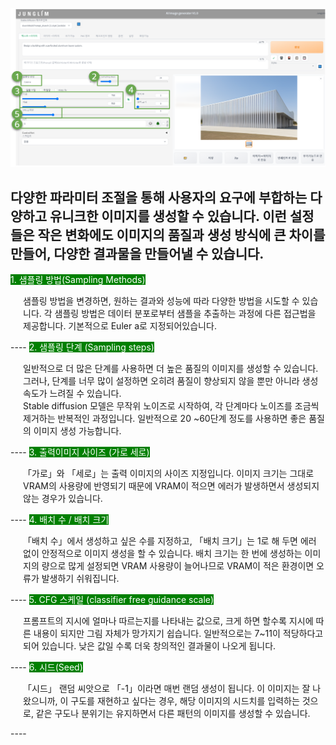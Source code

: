 <p align="center">
  <img src="../../img/image10.PNG" alt="Generative AI in Architecture">
</p>

다양한 파라미터 조절을 통해 사용자의 요구에 부합하는 다양하고 유니크한 이미지를 생성할 수 있습니다. 
이런 설정들은 작은 변화에도 이미지의 품질과 생성 방식에 큰 차이를 만들어, 다양한 결과물을 만들어낼 수 있습니다.
----
<span style="color: white; background-color: green;">1. 샘플링 방법(Sampling Methods) </span>
<p style="margin-left: 20px;">
샘플링 방법을 변경하면, 원하는 결과와 성능에 따라 다양한 방법을 시도할 수 있습니다. 각 샘플링 방법은 데이터 분포로부터 샘플을 추출하는 과정에 다른 접근법을 제공합니다. 기본적으로 Euler a로 지정되어있습니다. </p>
----
<span style="color: white; background-color: green;">2. 샘플링 단계 (Sampling steps)</span>
<p style="margin-left: 20px;"> 일반적으로 더 많은 단계를 사용하면 더 높은 품질의 이미지를 생성할 수 있습니다. <br>그러나, 단계를 너무 많이 설정하면 오히려 품질이 향상되지 않을 뿐만 아니라 생성 속도가 느려질 수 있습니다. <br> Stable diffusion 모델은 무작위 노이즈로 시작하여, 각 단계마다 노이즈를 조금씩 제거하는 반복적인 과정입니다. 일반적으로 20 ~60단계 정도를 사용하면 좋은 품질의 이미지 생성 가능합니다.</p>
----
<span style="color: white; background-color: green;">3. 출력이미지 사이즈 (가로 세로)</span>
<p style="margin-left: 20px;"> 「가로」와 「세로」는 출력 이미지의 사이즈 지정입니다. 이미지 크기는 그대로 VRAM의 사용량에 반영되기 때문에 VRAM이 적으면 에러가 발생하면서 생성되지 않는 경우가 있습니다.</p>
----
<span style="color: white; background-color: green;">4. 배치 수 / 배치 크기</span> 
<p style="margin-left: 20px;">「배치 수」에서 생성하고 싶은 수를 지정하고, 「배치 크기」는 1로 해 두면 에러 없이 안정적으로 이미지 생성을 할 수 있습니다. 배치 크기는 한 번에 생성하는 이미지의 량으로 많게 설정되면 VRAM 사용량이 늘어나므로 VRAM이 적은 환경이면 오류가 발생하기 쉬워집니다. </p>
----
<span style="color: white; background-color: green;">5. CFG 스케일 (classifier free guidance scale)</span> 
<p style="margin-left: 20px;"> 프롬프트의 지시에 얼마나 따르는지를 나타내는 값으로, 크게 하면 할수록 지시에 따른 내용이 되지만 그림 자체가 망가지기 쉽습니다. 일반적으로는 7~11이 적당하다고 되어 있습니다. 낮은 값일 수록 더욱 창의적인 결과물이 나오게 됩니다.</p>
----
<span style="color: white; background-color: green;">6. 시드(Seed)</span> 
<p style="margin-left: 20px;"> 「시드」 랜덤 씨앗으로 「-1」이라면 매번 랜덤 생성이 됩니다. 이 이미지는 잘 나왔으니까, 이 구도를 재현하고 싶다는 경우, 해당 이미지의 시드치를 입력하는 것으로, 같은 구도나 분위기는 유지하면서 다른 패턴의 이미지를 생성할 수 있습니다.</p>
----